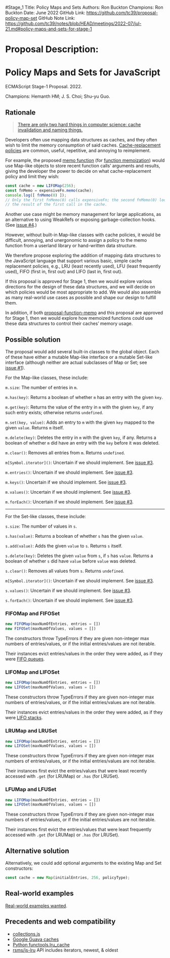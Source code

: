 #Stage_1
Title: Policy Maps and Sets
Authors: Ron Buckton
Champions: Ron Buckton
Date: June 2022
GitHub Link: https://github.com/tc39/proposal-policy-map-set
GitHub Note Link: https://github.com/tc39/notes/blob/HEAD/meetings/2022-07/jul-21.md#policy-maps-and-sets-for-stage-1

# Proposal Description:
# Policy Maps and Sets for JavaScript
ECMAScript Stage-1 Proposal. 2022.

<!-- These are alphabetical. -->
Champions: Hemanth HM; J. S. Choi; Shu-yu Guo.

## Rationale
> [There are only two hard things in computer science: cache invalidation and naming things.][two hard things]

[two hard things]: https://www.martinfowler.com/bliki/TwoHardThings.html

Developers often use mapping data structures as caches, and they often wish to
limit the memory consumption of said caches. [Cache-replacement
policies][] are common, useful, repetitive, and annoying to
reimplement.

For example, the proposed [memo function][proposal-function-memo]
(for [function memoization][])
would use Map-like objects to store recent function calls’ arguments and
results, giving the developer the power to decide on what cache-replacement
policy and limit they wish:

```js
const cache = new LIFOMap(256);
const fnMemo = expensiveFn.memo(cache);
console.log([ fnMemo(0) ]);
// Only the first fnMemo(0) calls expensiveFn; the second fnMemo(0) looks up
// the result of the first call in the cache.
```

Another use case might be memory management for large applications, as an
alternative to using WeakRefs or exposing garbage-collection hooks. (See
[issue #4][].)

However, without built-in Map-like classes with cache policies, it would be
difficult, annoying, and unergonomic to assign a policy to the memo function
from a userland library or hand-written data structure.

[cache-replacement policies]: https://en.wikipedia.org/wiki/Cache_replacement_policies
[function memoization]: https://en.wikipedia.org/wiki/Memoization

We therefore propose exploring the addition of mapping data structures to the JavaScript
language that support various basic, simple cache replacement policies, e.g.,
LRU (least recently used), LFU (least frequently used), FIFO (first in, first
out) and LIFO (last in, first out).

If this proposal is approved for Stage 1, then we would explore various
directions for the design of these data structures, and we will decide on which
policies would be most appropriate to add. We would also assemble as many
real-world use cases as possible and shape our design to fulfill them.

In addition, if both [proposal-function-memo][] and this proposal are approved for
Stage 1, then we would explore how memoized functions could use these data
structures to control their caches’ memory usage.

[proposal-function-memo]: https://github.com/js-choi/proposal-function-memo

## Possible solution
The proposal would add several built-in classes to the global object. Each of
these have either a mutable Map-like interface or a mutable Set-like interface
(although neither are actual subclasses of Map or Set; see [issue #1][]).

For the Map-like classes, these include:

`m.size`: The number of entries in `m`.

`m.has(key)`: Returns a boolean of whether `m` has an entry with the given
`key`.

`m.get(key)`: Returns the value of the entry in `m` with the given `key`, if
any such entry exists; otherwise returns `undefined`.

`m.set(key, value)`: Adds an entry to `m` with the given `key` mapped to the
given `value`. Returns `m` itself.

`m.delete(key)`: Deletes the entry in `m` with the given `key`, if any. Returns
a boolean of whether `m` did have an entry with the `key` before it was
deleted.

`m.clear()`: Removes all entries from `m`. Returns `undefined`.

`m[Symbol.iterator]()`: Uncertain if we should implement. See [issue #3][].

`m.entries()`: Uncertain if we should implement. See [issue #3][].

`m.keys()`: Uncertain if we should implement. See [issue #3][].

`m.values()`: Uncertain if we should implement. See [issue #3][].

`m.forEach()`: Uncertain if we should implement. See [issue #3][].

***

For the Set-like classes, these include:

`s.size`: The number of values in `s`.

`s.has(value)`: Returns a boolean of whether `s` has the given `value`.

`s.add(value)`: Adds the given `value` to `s`. Returns `s` itself.

`s.delete(key)`: Deletes the given `value` from `s`, if `s` has `value`.
Returns a boolean of whether `s` did have `value` before `value` was deleted.

`s.clear()`: Removes all values from `s`. Returns `undefined`.

`m[Symbol.iterator]()`: Uncertain if we should implement. See [issue #3][].

`s.values()`: Uncertain if we should implement. See [issue #3][].

`s.forEach()`: Uncertain if we should implement. See [issue #3][].

### FIFOMap and FIFOSet

```js
new FIFOMap(maxNumOfEntries, entries = [])
new FIFOSet(maxNumOfValues, values = [])
```

The constructors throw TypeErrors if they are given non-integer max numbers of
entries/values, or if the initial entries/values are not iterable.

Their instances evict entries/values in the order they were added, as if they
were [FIFO queues][].

[FIFO queues]: https://en.wikipedia.org/wiki/FIFO_(computing_and_electronics)

### LIFOMap and LIFOSet

```js
new LIFOMap(maxNumOfEntries, entries = [])
new LIFOSet(maxNumOfValues, values = [])
```

These constructors throw TypeErrors if they are given non-integer max numbers
of entries/values, or if the initial entries/values are not iterable.

Their instances evict entries/values in the order they were added, as if they
were [LIFO stacks][].

[LIFO stacks]: https://en.wikipedia.org/wiki/Stack_(abstract_data_type)

### LRUMap and LRUSet

```js
new LIFOMap(maxNumOfEntries, entries = [])
new LIFOSet(maxNumOfValues, values = [])
```

These constructors throw TypeErrors if they are given non-integer max numbers
of entries/values, or if the initial entries/values are not iterable.

Their instances first evict the entries/values that were least recently
accessed with `.get` (for LRUMap) or `.has` (for LRUSet).

### LFUMap and LFUSet

```js
new LIFOMap(maxNumOfEntries, entries = [])
new LIFOSet(maxNumOfValues, values = [])
```

These constructors throw TypeErrors if they are given non-integer max numbers
of entries/values, or if the initial entries/values are not iterable.

Their instances first evict the entries/values that were least frequently
accessed with `.get` (for LRUMap) or `.has` (for LRUSet).

## Alternative solution
Alternatively, we could add optional arguments to the existing Map and Set
constructors:

```js
const cache = new Map(initialEntries, 256, policyType);
```

## Real-world examples
[Real-world examples wanted][issue #4].

## Precedents and web compatibility

* [collections.js][]
* [Google Guava caches][]
* [Python functools.lru_cache][]
* [rsms/js-lru][] API includes iterators, newest, & oldest

[collections.js]: https://www.collectionsjs.com/lru-map
[Python functools.lru_cache]: https://docs.python.org/3/library/functools.html#functools.lru_cache
[rsms/js-lru]: https://github.com/rsms/js-lru
[Google Guava caches]: https://github.com/google/guava/wiki/CachesExplained

[issue #1]: https://github.com/js-choi/proposal-policy-map-set/issues/1
[issue #3]: https://github.com/js-choi/proposal-policy-map-set/issues/3
[issue #4]: https://github.com/js-choi/proposal-policy-map-set/issues/4
